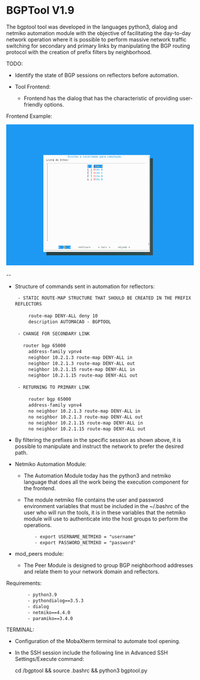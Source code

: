 # BGPTool V1.9

The bgptool tool was developed in the languages python3, dialog and netmiko automation module with the objective of facilitating the day-to-day network operation where it is possible to perform massive network traffic switching for secondary and primary links by manipulating the BGP routing protocol with the creation of prefix filters by neighborhood.

TODO:

  - Identify the state of BGP sessions on reflectors before automation.

* Tool Frontend:

  - Frontend has the dialog that has the characteristic of providing user-friendly options.

Frontend Example:


<img src="https://github.com/tiagozacarias/bgptool/blob/main/bgptool1.png" alt="">

--

 * Structure of commands sent in automation for reflectors:

        - STATIC ROUTE-MAP STRUCTURE THAT SHOULD BE CREATED IN THE PREFIX REFLECTORS

            route-map DENY-ALL deny 10
            description AUTOMACAO - BGPTOOL

        - CHANGE FOR SECONDARY LINK

          router bgp 65000
            address-family vpnv4
            neighbor 10.2.1.3 route-map DENY-ALL in
            neighbor 10.2.1.3 route-map DENY-ALL out
            neighbor 10.2.1.15 route-map DENY-ALL in
            neighbor 10.2.1.15 route-map DENY-ALL out

        - RETURNING TO PRIMARY LINK

            router bgp 65000
            address-family vpnv4
            no neighbor 10.2.1.3 route-map DENY-ALL in
            no neighbor 10.2.1.3 route-map DENY-ALL out
            no neighbor 10.2.1.15 route-map DENY-ALL in
            no neighbor 10.2.1.15 route-map DENY-ALL out


* By filtering the prefixes in the specific session as shown above, it is possible to manipulate and instruct the network to prefer the desired path.

* Netmiko Automation Module:

  - The Automation Module today has the python3 and netmiko language that does all the work being the execution component for the frontend.


  - The module netmiko file contains the user and password environment variables that must be included in the ~/.bashrc of the user who will run the tools, it is in these variables that the netmiko module will use to authenticate into the host groups to perform the operations.


            - export USERNAME_NETMIKO = "username"
            - export PASSWORD_NETMIKO = "password"


* mod_peers module:

  - The Peer Module is designed to group BGP neighborhood addresses and relate them to your network domain and reflectors.

Requirements:

            - python3.9
            - pythondialog==3.5.3
            - dialog
            - netmiko==4.4.0
            - paramiko==3.4.0


TERMINAL:

  -  Configuration of the MobaXterm terminal to automate tool opening.

  -  In the SSH session include the following line in Advanced SSH Settings/Execute command:

        cd /bgptool && source .bashrc && python3 bgptool.py

